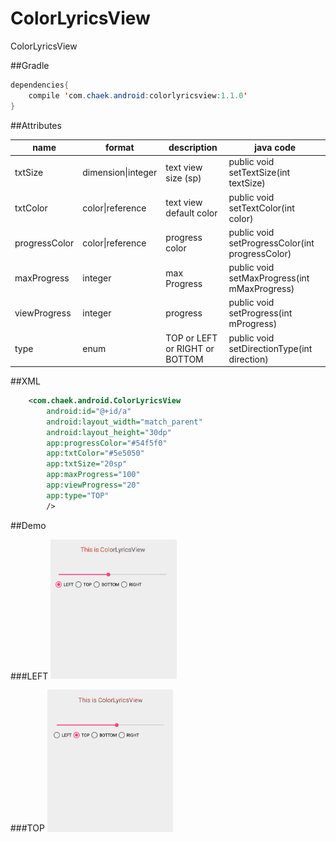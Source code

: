 # ColorLyricsView
ColorLyricsView



##Gradle
```java
dependencies{
    compile 'com.chaek.android:colorlyricsview:1.1.0'
}
```

##Attributes

name     | format | description |java code
--- | ---   |---           |---
txtSize | dimension\|integer | text view size (sp)| public void setTextSize(int textSize) 
txtColor    | color\|reference   | text view default color|  public void setTextColor(int color) 
progressColor     | color\|reference    | progress color| public void setProgressColor(int progressColor)
maxProgress     | integer    | max Progress |public void setMaxProgress(int mMaxProgress)
viewProgress     | integer    | progress|public void setProgress(int mProgress) 
type     | enum    | TOP or LEFT or RIGHT or BOTTOM| public void setDirectionType(int direction)

##XML
```xml
    <com.chaek.android.ColorLyricsView
        android:id="@+id/a"
        android:layout_width="match_parent"
        android:layout_height="30dp"
        app:progressColor="#54f5f0"
        app:txtColor="#5e5050"
        app:txtSize="20sp"
        app:maxProgress="100"
        app:viewProgress="20"
        app:type="TOP"
        />
```
##Demo
 
###LEFT
<img src="./img/left.png" width="40%"><img>
 
###TOP
<img src="./img/top.png" width="40%"><img>
 
 

